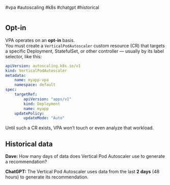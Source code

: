 #vpa #autoscaling #k8s #chatgpt #historical

```table-of-contents
```
## Opt-in

VPA operates on an **opt-in** basis.  
You must create a `VerticalPodAutoscaler` custom resource (CR) that targets a specific Deployment, StatefulSet, or other controller — usually by its label selector, like this:

``` YAML
apiVersion: autoscaling.k8s.io/v1 
kind: VerticalPodAutoscaler 
metadata:   
	name: myapp-vpa   
	namespace: default 
spec:   
	targetRef:     
		apiVersion: "apps/v1"     
		kind: Deployment     
		name: myapp   
	updatePolicy:     
		updateMode: "Auto"
```

Until such a CR exists, VPA won’t touch or even analyze that workload.

## Historical data

**Dave:** How many days of data does Vertical Pod Autoscaler use to generate a recommendation?

**ChatGPT:** The Vertical Pod Autoscaler uses data from the last **2 days** (48 hours) to generate its recommendation.

